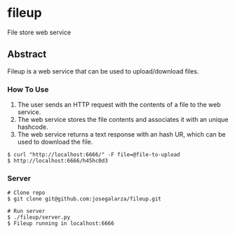 # fileup
File store web service

## Abstract

Fileup is a web service that can be used to upload/download files.

### How To Use

1. The user sends an HTTP request with the contents of a file to the web service.
2. The web service stores the file contents and associates it with an unique hashcode.
3. The web service returns a text response with an hash UR, which can be used to download the file.

```
$ curl "http://localhost:6666/" -F file=@file-to-upload
$ http://localhost:6666/h45hc0d3
```

### Server

```
# Clone repo
$ git clone git@github.com:josegalarza/fileup.git

# Run server
$ ./fileup/server.py
$ Fileup running in localhost:6666
```
